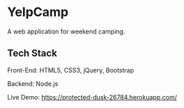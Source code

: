 # YelpCamp
A web application for weekend camping.

## Tech Stack

Front-End: HTML5, CSS3, jQuery, Bootstrap

Backend: Node.js

Live Demo: https://protected-dusk-26784.herokuapp.com/
